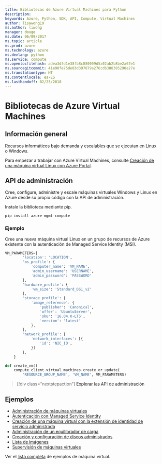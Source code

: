 ```yaml
---
title: Bibliotecas de Azure Virtual Machines para Python
description: 
keywords: Azure, Python, SDK, API, Compute, Virtual Machines
author: lisawong19
ms.author: liwong
manager: douge
ms.date: 06/09/2017
ms.topic: article
ms.prod: azure
ms.technology: azure
ms.devlang: python
ms.service: compute
ms.openlocfilehash: adea3dfd1e38fb8c880009d5a02ab2b8be2a67e1
ms.sourcegitcommit: 41e90fe75de03d397079a276cdb388305290e27e
ms.translationtype: HT
ms.contentlocale: es-ES
ms.lasthandoff: 02/23/2018
---
```

# <a name="azure-virtual-machine-libraries"></a>Bibliotecas de Azure Virtual Machines

## <a name="overview"></a>Información general

Recursos informáticos bajo demanda y escalables que se ejecutan en Linux o Windows.

Para empezar a trabajar con Azure Virtual Machines, consulte [Creación de una máquina virtual Linux con Azure Portal](/azure/virtual-machines/linux/quick-create-portal).

## <a name="management-api"></a>API de administración

Cree, configure, administre y escale máquinas virtuales Windows y Linux en Azure desde su propio código con la API de administración.

Instale la biblioteca mediante pip.

```bash
pip install azure-mgmt-compute 
```   

### <a name="example"></a>Ejemplo

Cree una nueva máquina virtual Linux en un grupo de recursos de Azure existente con la autenticación de Managed Service Identity (MSI).

```python
VM_PARAMETERS={
        'location': 'LOCATION',
        'os_profile': {
            'computer_name': 'VM_NAME',
            'admin_username': 'USERNAME',
            'admin_password': 'PASSWORD'
        },
        'hardware_profile': {
            'vm_size': 'Standard_DS1_v2'
        },
        'storage_profile': {
            'image_reference': {
                'publisher': 'Canonical',
                'offer': 'UbuntuServer',
                'sku': '16.04.0-LTS',
                'version': 'latest'
            },
        },
        'network_profile': {
            'network_interfaces': [{
                'id': 'NIC_ID',
            }]
        },
    }

def create_vm()
    compute_client.virtual_machines.create_or_update(
        'RESOURCE_GROUP_NAME', 'VM_NAME', VM_PARAMETERS)
```

> [!div class="nextstepaction"]
> [Explorar las API de administración](/python/api/overview/azure/virtualmachines/management)

## <a name="samples"></a>Ejemplos

* [Administración de máquinas virtuales][1]
* [Autenticación con Managed Service Identity ][2]
* [Creación de una máquina virtual con la extensión de identidad de servicio administrada][3]
* [Administración de un equilibrador de carga][4]
* [Creación y configuración de discos administrados][5]
* [Lista de imágenes][6] 
* [Supervisión de máquinas virtuales][7]

Ver el [lista completa](https://azure.microsoft.com/resources/samples/?platform=python&term=virtual-machines) de ejemplos de máquina virtual.

[1]: https://azure.microsoft.com/resources/samples/virtual-machines-python-manage/
[2]: https://github.com/Azure-Samples/resource-manager-python-manage-resources-with-msi
[3]: https://github.com/Azure-Samples/compute-python-msi-vm
[4]: https://azure.microsoft.com/resources/samples/network-python-manage-loadbalancer
[5]: ../docs-ref-conceptual/python-sdk-azure-samples-managed-disks.md
[6]: ../docs-ref-conceptual/python-sdk-azure-samples-list-images.md
[7]: ../docs-ref-conceptual/python-sdk-azure-samples-monitor-vms.md
